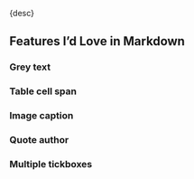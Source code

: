 {desc}


## Features I’d Love in Markdown

### Grey text

### Table cell span

### Image caption

### Quote author

### Multiple tickboxes
